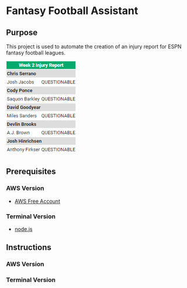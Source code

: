 # Fantasy Football Assistant

## Purpose
This project is used to automate the creation of an injury report for ESPN fantasy football leagues. 

![Sample Injury Report](./injuryReport.PNG)

## Prerequisites
### AWS Version
* [AWS Free Account](https://portal.aws.amazon.com/billing/signup?refid=em_127222&redirect_url=https%3A%2F%2Faws.amazon.com%2Fregistration-confirmation#/start)
### Terminal Version
* [node.js](https://nodejs.org/en/download/)

## Instructions 

### AWS Version

### Terminal Version
